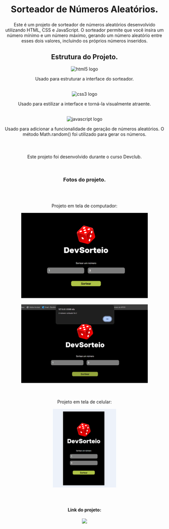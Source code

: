 <h1 align="center">Sorteador de Números Aleatórios.</h1>

###

<p align="center">
  Este é um projeto de sorteador de números aleatórios desenvolvido utilizando HTML, CSS e JavaScript. 
  O sorteador permite que você insira um número mínimo e um número máximo, gerando um número aleatório entre esses dois valores, incluindo os próprios números inseridos.
</p>

###

<h2 align="center">Estrutura do Projeto.</h2>

<div align="center"> 
    <img src="https://cdn.jsdelivr.net/gh/devicons/devicon@latest/icons/html5/html5-original.svg" height="30" alt="html5 logo"/>
    <p>Usado para estruturar a interface do sorteador.</p> 
  <br>
    <img src="https://cdn.jsdelivr.net/gh/devicons/devicon@latest/icons/css3/css3-original.svg" height="30" alt="css3 logo"/>
    <p>Usado para estilizar a interface e torná-la visualmente atraente.</p>
  <br>
    <img src="https://cdn.jsdelivr.net/gh/devicons/devicon/icons/javascript/javascript-original.svg" height="30" alt="javascript logo"/>
    <p>Usado para adicionar a funcionalidade de geração de números aleatórios. O método Math.random() foi utilizado para gerar os números.</p>
</div>

###

<br>
<p align="center">Este projeto foi desenvolvido durante o curso Devclub.</p>
<br>

###

<h3 align="center">Fotos do projeto.</h3>
<br>
<br>
<div align="center"> 
  <p>Projeto em tela de computador:</p>
  <img src="https://github.com/jeffersonxbenetti/DevClub-DevSorteio-ModuleJsPt2/blob/main/img/computer-screen.png?raw=true" width="400px" alt="projeto-em-tela-de-computador">
</div>
<br>
<div align="center">
  <img src="https://github.com/jeffersonxbenetti/DevClub-DevSorteio-ModuleJsPt2/blob/main/img/computer-screen-two.png?raw=true" width="400px" alt="projeto-em-tela-de-computador">
</div>
<br>
<br>
<div align="center">
  <p>Projeto em tela de celular:</p>
  <img src="https://github.com/jeffersonxbenetti/DevClub-DevSorteio-ModuleJsPt2/blob/main/img/mobile.png?raw=true" width="200px" alt="projeto-em-tela-de-celular">
</div>

###

<br>
<h4 align="center">Link do projeto:</h4>
<div align="center">
  <a href="https://jeffersonxbenetti.github.io/DevClub-DevSorteio-ModuleJsPt2/">
    <img src="https://img.shields.io/website-up-down-green-red/http/monip.org.svg" />
  </a>
</div>

